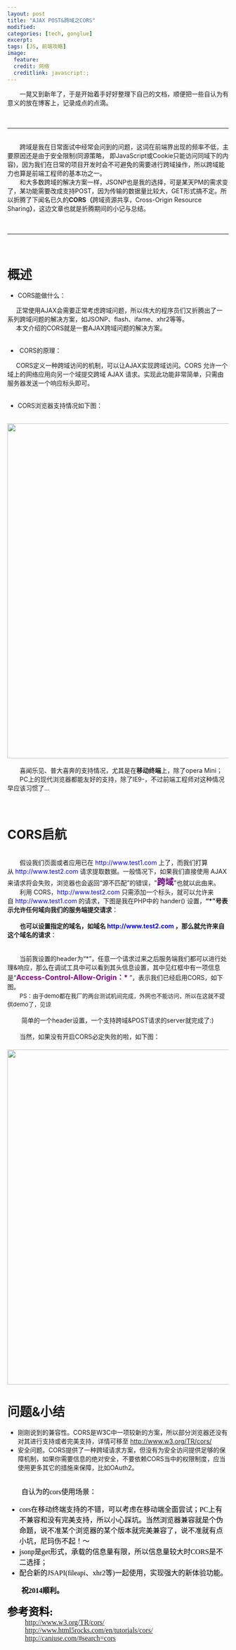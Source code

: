 ```yaml
---
layout: post
title: "AJAX POST&跨域之CORS"
modified:
categories: [tech, gonglue]
excerpt:
tags: [JS, 前端攻略]
image:
  feature:
  credit: 网络
  creditlink: javascript:;
---
```


<div id="cnblogs_post_body"><div>
<div>&#12288;&#12288;一晃又到新年了，于是开始着手好好整理下自己的文档，顺便把一些自认为有意义的放在博客上，记录成点的点滴。</div>
<div>&nbsp; &nbsp;&nbsp; <img alt="" src="http://images.cnitblog.com/blog/159097/201401/06081929-22224e37e3d54b0e95bf29b0c5de6919.gif"></div>
<div>&nbsp;</div>
<div><hr></div>
<div>&nbsp;</div>
<div>&#12288;&#12288;跨域是我在日常面试中经常会问到的问题，这词在前端界出现的频率不低，主要原因还是由于安全限制(同源策略， 即JavaScript或Cookie只能访问同域下的内容)，因为我们在日常的项目开发时会不可避免的需要进行跨域操作，所以跨域能力也算是前端工程师的基本功之一。</div>
<div>&#12288;&#12288;和大多数跨域的解决方案一样，JSONP也是我的选择，可是某天PM的需求变了，某功能需要改成支持POST，因为传输的数据量比较大，GET形式搞不定。所以折腾了下闻名已久的<strong>CORS（</strong>跨域资源共享，Cross-Origin Resource Sharing<strong>）</strong>，这边文章也就是折腾期间的小记与总结。</div>
<div>&nbsp; &nbsp;&nbsp; <img alt="" src="http://images.cnitblog.com/blog/159097/201401/06081959-ca75c7560afc42f1a52048bdcaad409a.jpg"></div>
<div>&nbsp; &nbsp; &nbsp;</div>
<div><hr></div>
<div>&nbsp;</div>
<h1>概述</h1>
<div>
<ul>
<li>CORS能做什么：</li>
</ul>
</div>
<div>&nbsp; &nbsp; &nbsp;正常使用AJAX会需要正常考虑跨域问题，所以伟大的程序员们又折腾出了一系列跨域问题的解决方案，如JSONP、flash、ifame、xhr2等等。</div>
<div>&nbsp; &nbsp; &nbsp;本文介绍的CORS就是一套AJAX跨域问题的解决方案。</div>
<div>&nbsp;</div>
<div>
<ul>
<li>&nbsp;CORS的原理：</li>
</ul>
</div>
<div>&nbsp; &nbsp; &nbsp;CORS定义一种跨域访问的机制，可以让AJAX实现跨域访问。CORS 允许一个域上的网络应用向另一个域提交跨域 AJAX 请求。实现此功能非常简单，只需由服务器发送一个响应标头即可。</div>
<div>&nbsp;</div>
<div>
<ul>
<li>CORS浏览器支持情况如下图：</li>
</ul>
</div>
<div>&nbsp; &nbsp; &nbsp;&nbsp; <img alt="" src="http://images.cnitblog.com/blog/159097/201401/06082033-9233ced009a644f9af909baca57a72b7.png" style="width: 760px;"></div>
<div>&nbsp; &nbsp;&nbsp; <img alt="" src="http://images.cnitblog.com/blog/159097/201401/06082103-f46e697e71884240b7200f8713697fbc.png"></div>
<div>&#12288;&#12288;喜闻乐见、普大喜奔的支持情况，尤其是在<strong>移动终端</strong>上，除了opera Mini；</div>
<div>&#12288;&#12288;PC上的现代浏览器都能友好的支持，除了IE9-，不过前端工程师对这种情况早应该习惯了...</div>
<div>&nbsp; &nbsp;&nbsp; <img alt="" src="http://images.cnitblog.com/blog/159097/201401/06082134-b13e1416aa0b453f89f71ad953807361.jpg"></div>
<div>&nbsp;</div>
<h1>CORS启航</h1>
<div>&nbsp;</div>
<div>&#12288;&#12288;假设我们页面或者应用已在<span>&nbsp;</span><span style="color: #0000ff;">http://www.test1.com</span>&nbsp;上了，而我们打算从<span>&nbsp;</span><span style="color: #0000ff;"><span style="color: #0000ff;">http://www.test2.com</span></span>&nbsp;请求提取数据。一般情况下，如果我们直接使用 AJAX 来请求将会失败，浏览器也会返回“源不匹配”的错误，"<span style="font-size: 19px; color: #6a0081;"><strong>跨域</strong></span>"也就以此由来。</div>
<div>&#12288;&#12288;利用 CORS，<span style="color: #0000ff;"><span style="color: #0000ff;">http://www.test2.com</span></span> 只需添加一个标头，就可以允许来自&nbsp;<span style="color: #0000ff;">http://www.test1.com</span> 的请求，下图是我在PHP中的 hander() 设置，<strong>“*”号表示允许任何域向我们的服务端提交请求</strong>：</div>
<div>&nbsp; &nbsp;&nbsp; <img alt="" src="http://images.cnitblog.com/blog/159097/201401/06082159-b1a102a3ce0e49e7841f76675236e408.png"></div>
&#12288;&#12288;<strong>也可以设置指定的域名，如域名<span>&nbsp;</span><span style="color: #0000ff;">http://www.test2.com</span>&nbsp;，那么就允许来自这个域名的请求</strong>：
<div>&nbsp; &nbsp;&nbsp; <img alt="" src="http://images.cnitblog.com/blog/159097/201401/06082227-10f22c4f75094faeb78255509199aed5.png"></div>
<div>&nbsp; &nbsp; &nbsp;</div>
<div>&#12288;&#12288;当前我设置的header为“*”，任意一个请求过来之后服务端我们都可以进行处理&amp;响应，那么在调试工具中可以看到其头信息设置，其中见红框中有一项信息是“<span style="font-size: 16px; color: #800080;"><strong>Access-Control-Allow-Origin：*</strong></span>&nbsp;”，表示我们已经启用CORS，如下图。</div>
<div>&#12288;&#12288;<span style="font-size: 13px;">PS：</span><span style="font-size: 13px;">由于demo都在我厂的两台测试机间完成，外网也不能访问，所以在这就不提供demo了，见谅</span><img alt="" src="http://images.cnitblog.com/blog/159097/201401/06082301-706148cc7ee142898b8eb25fcd62c406.jpg">
<div>&nbsp; &nbsp;&nbsp; <img alt="" src="http://images.cnitblog.com/blog/159097/201401/06082242-c70a37f237ed48c4a60d33fccfd467fb.png"></div>
<div>&nbsp;&#12288;&#12288;简单的一个header设置，一个支持跨域&amp;POST请求的server就完成了:)</div>
<div>&nbsp;</div>
<div>&#12288;&#12288;当然，如果没有开启CORS必定失败的啦，如下图：</div>
<div>&#12288;&#12288;<img alt="" src="http://images.cnitblog.com/blog/159097/201401/06110611-953e174761e545ad94da63fceee9afb4.jpg" style="width: 760px;"></div>
<h1>问题&amp;小结</h1>
<ul>
<li>刚刚说到的兼容性。CORS是W3C中一项较新的方案，所以部分浏览器还没有对其进行支持或者完美支持，详情可移至 <a target="_blank" href="http://www.w3.org/TR/cors/">http://www.w3.org/TR/cors/</a></li>
<li>安全问题。CORS提供了一种跨域请求方案，但没有为安全访问提供足够的保障机制，如果你需要信息的绝对安全，不要依赖CORS当中的权限制度，应当使用更多其它的措施来保障，比如OAuth2。</li>
</ul>
<div>
<div style="color: #000000; font-family: 微软雅黑; font-style: normal; font-variant: normal; font-weight: normal; letter-spacing: normal; line-height: normal; orphans: 2; text-align: -webkit-auto; text-indent: 0px; text-transform: none; white-space: normal; widows: 2; word-spacing: 0px; -webkit-text-size-adjust: auto; -webkit-text-stroke-width: 0px; font-size: medium;">
<div>&nbsp;</div>
<div>&#12288;&#12288;自认为的cors使用场景：</div>
<div>
<ul>
<li>cors在移动终端支持的不错，可以考虑在移动端全面尝试；PC上有不兼容和没有完美支持，所以小心踩坑。当然浏览器兼容就是个伪命题，说不准某个浏览器的某个版本就完美兼容了，说不准就有点小坑，尼玛伤不起！～</li>
<li>jsonp是get形式，承载的信息量有限，所以信息量较大时CORS是不二选择；</li>
<li>配合新的JSAPI(fileapi、xhr2等)一起使用，实现强大的新体验功能。</li>
</ul>
</div>
</div>

<div style="color: #000000; font-family: 微软雅黑; font-style: normal; font-variant: normal; font-weight: normal; letter-spacing: normal; line-height: normal; orphans: 2; text-align: -webkit-auto; text-indent: 0px; text-transform: none; white-space: normal; widows: 2; word-spacing: 0px; -webkit-text-size-adjust: auto; -webkit-text-stroke-width: 0px; font-size: medium;"><strong>&#12288;&#12288;祝2014顺利。</strong></div>
<div style="color: #000000; font-family: 微软雅黑; font-style: normal; font-variant: normal; font-weight: normal; letter-spacing: normal; line-height: normal; orphans: 2; text-align: -webkit-auto; text-indent: 0px; text-transform: none; white-space: normal; widows: 2; word-spacing: 0px; -webkit-text-size-adjust: auto; -webkit-text-stroke-width: 0px; font-size: medium;">&nbsp;</div>
<div style="color: #000000; font-family: 微软雅黑; font-style: normal; font-variant: normal; font-weight: normal; letter-spacing: normal; line-height: normal; orphans: 2; text-align: -webkit-auto; text-indent: 0px; text-transform: none; white-space: normal; widows: 2; word-spacing: 0px; -webkit-text-size-adjust: auto; -webkit-text-stroke-width: 0px; font-size: 24px;"><strong>参考资料:</strong></div>
<div style="color: #000000; font-family: 微软雅黑; font-style: normal; font-variant: normal; font-weight: normal; letter-spacing: normal; line-height: normal; orphans: 2; text-align: -webkit-auto; text-indent: 0px; text-transform: none; white-space: normal; widows: 2; word-spacing: 0px; -webkit-text-size-adjust: auto; -webkit-text-stroke-width: 0px; font-size: medium;">&nbsp; &nbsp; &nbsp; &nbsp; &nbsp;<span>&nbsp;</span><a target="_blank" href="http://www.w3.org/TR/cors/">http://www.w3.org/TR/cors/</a></div>
<div style="color: #000000; font-family: 微软雅黑; font-style: normal; font-variant: normal; font-weight: normal; letter-spacing: normal; line-height: normal; orphans: 2; text-align: -webkit-auto; text-indent: 0px; text-transform: none; white-space: normal; widows: 2; word-spacing: 0px; -webkit-text-size-adjust: auto; -webkit-text-stroke-width: 0px; font-size: medium;">&nbsp; &nbsp; &nbsp; &nbsp; &nbsp;&nbsp;<a target="_blank" href="http://www.html5rocks.com/en/tutorials/cors/">http://www.html5rocks.com/en/tutorials/cors/</a></div>
<div style="color: #000000; font-family: 微软雅黑; font-style: normal; font-variant: normal; font-weight: normal; letter-spacing: normal; line-height: normal; orphans: 2; text-align: -webkit-auto; text-indent: 0px; text-transform: none; white-space: normal; widows: 2; word-spacing: 0px; -webkit-text-size-adjust: auto; -webkit-text-stroke-width: 0px; font-size: medium;">&nbsp; &nbsp; &nbsp;&nbsp;&nbsp;&nbsp;&nbsp;&nbsp;<a target="_blank" href="http://caniuse.com/#search=cors">http://caniuse.com/#search=cors</a></div>
<div style="color: #000000; font-family: 微软雅黑; font-style: normal; font-variant: normal; font-weight: normal; letter-spacing: normal; line-height: normal; orphans: 2; text-align: -webkit-auto; text-indent: 0px; text-transform: none; white-space: normal; widows: 2; word-spacing: 0px; -webkit-text-size-adjust: auto; -webkit-text-stroke-width: 0px; font-size: medium;">&nbsp;</div>
<div style="color: #000000; font-family: 微软雅黑; font-style: normal; font-variant: normal; font-weight: normal; letter-spacing: normal; line-height: normal; orphans: 2; text-align: -webkit-auto; text-indent: 0px; text-transform: none; white-space: normal; widows: 2; word-spacing: 0px; -webkit-text-size-adjust: auto; -webkit-text-stroke-width: 0px; font-size: medium;">&nbsp;</div>
</div>
</div>
</div></div>
